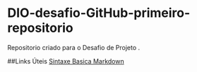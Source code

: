 # DIO-desafio-GitHub-primeiro-repositorio
Repositorio criado para o Desafio de Projeto .

##Links Úteis
[Sintaxe Basica Markdown](https://www.markdownguide.org/getting-started/)
